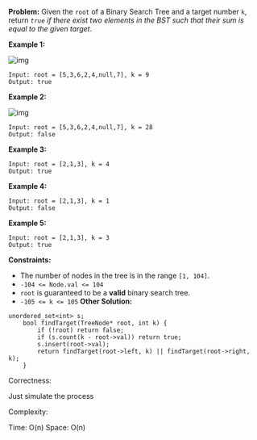 **Problem:**
Given the `root` of a Binary Search Tree and a target number `k`, return *`true` if there exist two elements in the BST such that their sum is equal to the given target*.

 

**Example 1:**

![img](https://assets.leetcode.com/uploads/2020/09/21/sum_tree_1.jpg)

```
Input: root = [5,3,6,2,4,null,7], k = 9
Output: true
```

**Example 2:**

![img](https://assets.leetcode.com/uploads/2020/09/21/sum_tree_2.jpg)

```
Input: root = [5,3,6,2,4,null,7], k = 28
Output: false
```

**Example 3:**

```
Input: root = [2,1,3], k = 4
Output: true
```

**Example 4:**

```
Input: root = [2,1,3], k = 1
Output: false
```

**Example 5:**

```
Input: root = [2,1,3], k = 3
Output: true
```

 

**Constraints:**

- The number of nodes in the tree is in the range `[1, 104]`.
- `-104 <= Node.val <= 104`
- `root` is guaranteed to be a **valid** binary search tree.
- `-105 <= k <= 105`
**Other Solution:**
```
unordered_set<int> s;
    bool findTarget(TreeNode* root, int k) {
        if (!root) return false;
        if (s.count(k - root->val)) return true;
        s.insert(root->val);
        return findTarget(root->left, k) || findTarget(root->right, k);
    }
```
Correctness:

Just simulate the process

Complexity:

Time: O(n)
Space: O(n)